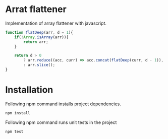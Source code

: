 # Arrat flattener

Implementation of array flattener with javascript.

```js
function flatDeep(arr, d = 1){
    if(!Array.isArray(arr)){
        return arr;
    }

    return d > 0 
        ? arr.reduce((acc, curr) => acc.concat(flatDeep(curr, d - 1)), []) 
        : arr.slice();
}
```

# Installation

Following npm command installs project dependencies.

```
npm install
```

Following npm command runs unit tests in the project
```
npm test
```
